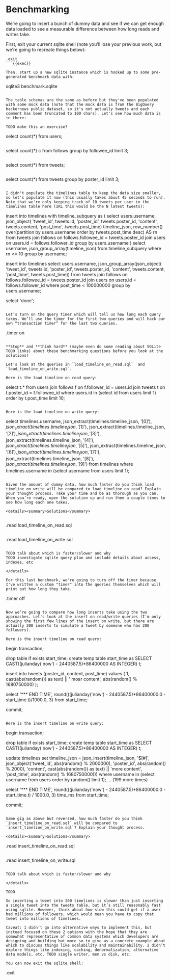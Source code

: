 # Benchmarking

We’re going to insert a bunch of dummy data and see if we can get enough data loaded to see a measurable difference between how long reads and writes take.

First, exit your current sqlite shell (note you'll lose your previous work, but we're going to recreate things below):

```
.exit
```{{exec}}

Then, start up a new sqlite instance which is hooked up to some pre-generated benchmark data with:

```
sqlite3 benchmark.sqlite
```{{exec}}

The table schemas are the same as before but they've been populated with some mock data (note that the mock data is from the BigQuery hackernews public dataset, so it's not actually tweets and each comment has been truncated to 100 chars). Let's see how much data is in there:

TODO make this an exercise?

```
select count(*) from users;
```{{exec}}

```
select count(*) c from follows
group by followee_id
limit 3;
```{{exec}}

```
select count(*) from tweets;
```{{exec}}

```
select count(*) from tweets
group by poster_id
limit 3;
```{{exec}}

I didn't populate the timelines table to keep the data size smaller, so let's populate it now (this usually takes about 45 seconds to run). Note that we're only keeping track of 10 tweets per user in the timelines table here (IRL this would be the N latest tweets):

```
insert into timelines
with timeline_subquery as (
  select
  users.username,
  json_object(
    'tweet_id', tweets.id, 
    'poster_id', tweets.poster_id, 
    'content', tweets.content, 
    'post_time', tweets.post_time) timeline_json,
  row_number() over(partition by users.username order by tweets.post_time desc) AS rn
  from tweets
  join follows on follows.followee_id = tweets.poster_id
  join users on users.id = follows.follower_id
  group by users.username
)
select username, json_group_array(timeline_json)
from timeline_subquery
where rn <= 10
group by username;


insert into timelines
select
 users.username,
 json_group_array(json_object(
  'tweet_id', tweets.id, 
  'poster_id', tweets.poster_id, 
  'content', tweets.content, 
  'post_time', tweets.post_time))
from tweets
join follows on follows.followee_id = tweets.poster_id
join users on users.id = follows.follower_id
where post_time < 100000000
group by users.username;

select 'done';
```{{exec}}

Let’s turn on the query timer which will tell us how long each query takes. We’ll use the timer for the first two queries and will hack our own “transaction timer” for the last two queries.

```
.timer on
```{{exec}}

**Stop** and **think hard** (maybe even do some reading about SQLite TODO links) about these benchmarking questions before you look at the solutions!

Let's look at the queries in `load_timeline_on_read.sql`  and `load_timeline_on_write.sql`.

Here is the load timeline on read query:

```
select t.*
from users
join follows f on f.follower_id = users.id
join tweets t on t.poster_id = f.followee_id
where users.id in (select id from users limit 1)
order by t.post_time
limit 10;
```

Here is the load timeline on write query:

```
select
timelines.username,
json_extract(timelines.timeline_json, '$[0]'),
json_extract(timelines.timeline_json, '$[1]'),
json_extract(timelines.timeline_json, '$[2]'),
json_extract(timelines.timeline_json, '$[3]'),
json_extract(timelines.timeline_json, '$[4]'),
json_extract(timelines.timeline_json, '$[5]'),
json_extract(timelines.timeline_json, '$[6]'),
json_extract(timelines.timeline_json, '$[7]'),
json_extract(timelines.timeline_json, '$[8]'),
json_extract(timelines.timeline_json, '$[9]')
from timelines
where timelines.username in (select username from users limit 1);
```

Given the amount of dummy data, how much faster do you think load timeline on write will be compared to load timeline on read? Explain your thought process. Take your time and be as thorough as you can. When you’re ready, open the solution up and run them a couple times to see how long each one takes.

<details><summary>Solutions</summary>
    
```
.read load_timeline_on_read.sql
```{{exec}}

```
.read load_timeline_on_write.sql
```{{exec}}

TODO talk about which is faster/slower and why
TODO investigate sqlite query plan and include details about access, indexes, etc

</details>    

For this last benchmark, we're going to turn off the timer because I've written a custom "timer" into the queries themselves which will print out how long they take.
```
.timer off
```{{exec}}

Now we’re going to compare how long inserts take using the two approaches. Let's look at the insert on read/write queries (I'm only showing the first few lines of the insert on write, but there are actually 200 inserts to simulate a tweet by someone who has 200 followers).

Here is the insert timeline on read query:

```
begin transaction;

drop table if exists start_time;
create temp table start_time as
SELECT CAST((julianday('now') - 2440587.5)*86400000 AS INTEGER) t;

insert into tweets (poster_id, content, post_time)
values (
  1, 
  cast(abs(random()) as text) || ' moar content',
  abs(random() % 1680750000)
);

select
 '*** END TIME',
 round(((julianday('now') - 2440587.5)*86400000.0 - start_time.t)/1000.0, 3)
from start_time;

commit;
```

Here is the insert timeline on write query:

```
begin transaction;

drop table if exists start_time;
create temp table start_time as SELECT CAST((julianday('now') - 2440587.5)*86400000 AS INTEGER) t;

update timelines set timeline_json = json_insert(timeline_json, '$[#]', json_object('tweet_id', abs(random() % 2000000), 'poster_id', abs(random() % 2000), 'content', cast(abs(random()) as text) || 'more content', 'post_time', abs(random() % 1680750000))) where username in (select username from users order by random() limit 1);
... (199 more times)

select '*** END TIME', round(((julianday('now') - 2440587.5)*86400000.0 - start_time.t) / 1000.0, 3) time_ms from start_time;

commit;
```

Same gig as above but reversed, how much faster do you think `insert_timeline_on_read.sql` will be compared to `insert_timeline_on_write.sql`? Explain your thought process.

<details><summary>Solutions</summary>

```
.read insert_timeline_on_read.sql
```{{exec}}

```
.read insert_timeline_on_write.sql
```{{exec}}

TODO talk about which is faster/slower and why
    
</details>

TODO

So inserting a tweet into 200 timelines is slower than just inserting a single tweet into the tweets table, but it’s still reasonably fast using sqlite. However, think about how slow this could get if a user had millions of followers, which would mean you have to copy that tweet into millions of timelines.

Caveat: I didn’t go into alternative ways to implement this, but instead focused on these 2 options with the hope that they are somewhat representative of common data systems which developers are designing and building but more so to give us a concrete example about which to discuss things like scalability and maintainability. I didn’t explore things like indexing, caching, denormalization, alternative data models, etc. TODO single writer, mem vs disk, etc.

You can now exit the sqlite shell:

```
.exit
```{{exec}}